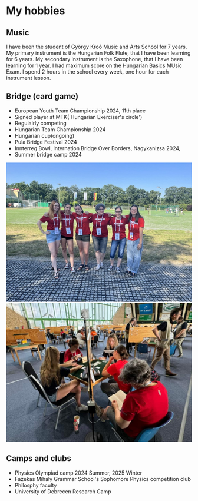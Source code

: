 # My hobbies

## Music

I have been the student of György Kroó Music and Arts School for 7 years. My primary instrument is the  Hungarian Folk Flute, that I have been learning for 6 years. My secondary instrument is the Saxophone, that I have been learning for 1 year. I had maximum score on the Hungarian Basics MUsic Exam. I spend 2 hours in the school every week, one hour for each instrument lesson.



## Bridge (card game)

* European Youth Team Championship 2024, 11th place
* Signed player at MTK('Hungarian Exerciser's circle')
* Regulalrly competing 
* Hungarian Team Championship 2024
* Hungarian cup(ongoing)
* Pula Bridge Festival 2024
*  Innterreg Bowl, Internation Bridge Over Borders, Nagykanizsa 2024, 
* Summer bridge camp 2024

![Alt text](images\EB2024.jpg)
![Alt text](images\EB2024játék.jpg)
 
 
##  Camps and clubs

* Physics Olympiad camp 2024 Summer, 2025 Winter
* Fazekas Mihály Grammar School's Sophomore Physics competition club
* Philosphy faculty
* University of Debrecen Research Camp

 